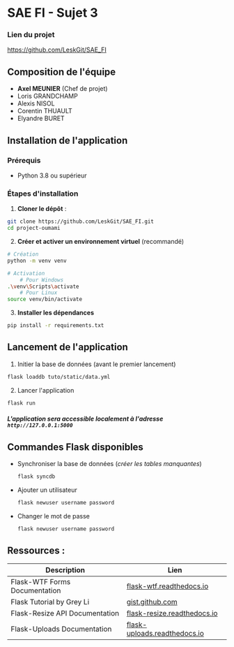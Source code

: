 # SAE FI - Sujet 3

### Lien du projet
https://github.com/LeskGit/SAE_FI

## Composition de l'équipe
- **Axel MEUNIER** (Chef de projet)
- Loris GRANDCHAMP
- Alexis NISOL
- Corentin THUAULT
- Elyandre BURET

## Installation de l'application

### Prérequis
- Python 3.8 ou supérieur

### Étapes d'installation

1. **Cloner le dépôt** :
```bash
git clone https://github.com/LeskGit/SAE_FI.git
cd project-oumami
```

2. **Créer et activer un environnement virtuel** (recommandé)
```bash
# Création
python -m venv venv

# Activation
    # Pour Windows
.\venv\Scripts\activate
    # Pour Linux
source venv/bin/activate
```

3. **Installer les dépendances**
```bash
pip install -r requirements.txt
```

## Lancement de l'application
1. Initier la base de données (avant le premier lancement)
```bash
flask loaddb tuto/static/data.yml
```

2. Lancer l'application
```bash
flask run
```
##### L'application sera accessible localement à l'adresse `http://127.0.0.1:5000`

## Commandes Flask disponibles
- Synchroniser la base de données (*créer les tables manquantes*)
    ```bash
    flask syncdb
    ```
- Ajouter un utilisateur
    ```bash
    flask newuser username password
    ```
- Changer le mot de passe
    ```bash
    flask newuser username password
    ```
    
## Ressources :
| Description | Lien |
|-------------|------|
| Flask-WTF Forms Documentation | [flask-wtf.readthedocs.io](https://flask-wtf.readthedocs.io/en/1.2.x/form/) |
| Flask Tutorial by Grey Li | [gist.github.com](https://gist.github.com/greyli/81d7e5ae6c9baf7f6cdfbf64e8a7c037) |
| Flask-Resize API Documentation | [flask-resize.readthedocs.io](https://flask-resize.readthedocs.io/api.html#module-flask_resize.resizing) |
| Flask-Uploads Documentation | [flask-uploads.readthedocs.io](https://flask-uploads.readthedocs.io/en/latest/) |